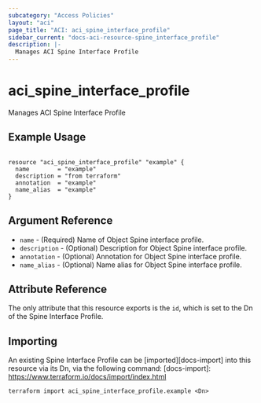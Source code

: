 ```yaml
---
subcategory: "Access Policies"
layout: "aci"
page_title: "ACI: aci_spine_interface_profile"
sidebar_current: "docs-aci-resource-spine_interface_profile"
description: |-
  Manages ACI Spine Interface Profile
---
```


# aci_spine_interface_profile #
Manages ACI Spine Interface Profile

## Example Usage ##

```hcl

resource "aci_spine_interface_profile" "example" {
  name        = "example"
  description = "from terraform"
  annotation  = "example"
  name_alias  = "example"
}

```


## Argument Reference ##
* `name` - (Required) Name of Object Spine interface profile.
* `description` - (Optional) Description for Object Spine interface profile.
* `annotation` - (Optional) Annotation for Object Spine interface profile.
* `name_alias` - (Optional) Name alias for Object Spine interface profile.



## Attribute Reference

The only attribute that this resource exports is the `id`, which is set to the
Dn of the Spine Interface Profile.

## Importing ##

An existing Spine Interface Profile can be [imported][docs-import] into this resource via its Dn, via the following command:
[docs-import]: https://www.terraform.io/docs/import/index.html


```
terraform import aci_spine_interface_profile.example <Dn>
```